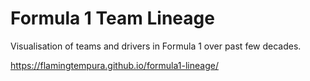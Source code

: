 # Formula 1 Team Lineage

Visualisation of teams and drivers in Formula 1 over past few decades.

https://flamingtempura.github.io/formula1-lineage/
